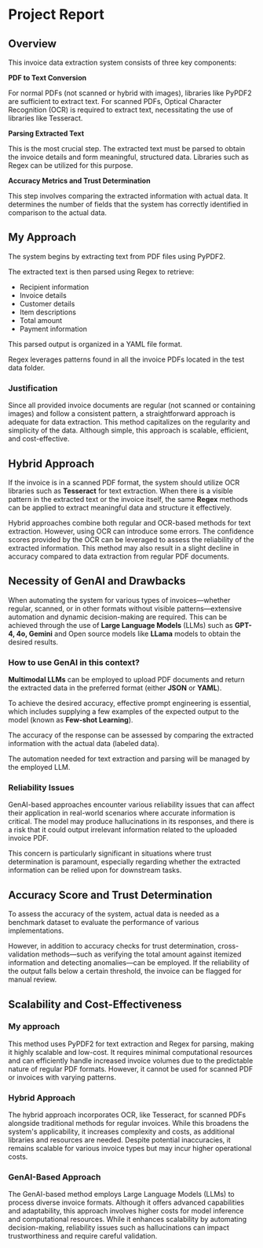 # Project Report

## Overview

This invoice data extraction system consists of three key components:

**PDF to Text Conversion**

For normal PDFs (not scanned or hybrid with images), libraries like PyPDF2 are sufficient to extract text.
For scanned PDFs, Optical Character Recognition (OCR) is required to extract text, necessitating the use of libraries like Tesseract.

**Parsing Extracted Text**

This is the most crucial step. The extracted text must be parsed to obtain the invoice details and form meaningful, structured data.
Libraries such as Regex can be utilized for this purpose.

**Accuracy Metrics and Trust Determination**

This step involves comparing the extracted information with actual data.
It determines the number of fields that the system has correctly identified in comparison to the actual data.

## My Approach

The system begins by extracting text from PDF files using PyPDF2.

The extracted text is then parsed using Regex to retrieve:

* Recipient information
* Invoice details
* Customer details
* Item descriptions
* Total amount
* Payment information

This parsed output is organized in a YAML file format.

Regex leverages patterns found in all the invoice PDFs located in the test data folder.

### Justification

Since all provided invoice documents are regular (not scanned or containing images) and follow a consistent pattern, a straightforward approach is adequate for data extraction. This method capitalizes on the regularity and simplicity of the data. Although simple, this approach is scalable, efficient, and cost-effective.


## Hybrid Approach

If the invoice is in a scanned PDF format, the system should utilize OCR libraries such as **Tesseract** for text extraction. When there is a visible pattern in the extracted text or the invoice itself, the same **Regex** methods can be applied to extract meaningful data and structure it effectively.

Hybrid approaches combine both regular and OCR-based methods for text extraction. However, using OCR can introduce some errors. The confidence scores provided by the OCR can be leveraged to assess the reliability of the extracted information. This method may also result in a slight decline in accuracy compared to data extraction from regular PDF documents.

## Necessity of GenAI and Drawbacks

When automating the system for various types of invoices—whether regular, scanned, or in other formats without visible patterns—extensive automation and dynamic decision-making are required. This can be achieved through the use of **Large Language Models** (LLMs) such as **GPT-4, 4o, Gemini** and Open source models like **LLama** models to obtain the desired results.

### How to use GenAI in this context?

**Multimodal LLMs** can be employed to upload PDF documents and return the extracted data in the preferred format (either **JSON** or **YAML**).

To achieve the desired accuracy, effective prompt engineering is essential, which includes supplying a few examples of the expected output to the model (known as **Few-shot Learning**).

The accuracy of the response can be assessed by comparing the extracted information with the actual data (labeled data).

The automation needed for text extraction and parsing will be managed by the employed LLM.

### Reliability Issues

GenAI-based approaches encounter various reliability issues that can affect their application in real-world scenarios where accurate information is critical. The model may produce hallucinations in its responses, and there is a risk that it could output irrelevant information related to the uploaded invoice PDF.

This concern is particularly significant in situations where trust determination is paramount, especially regarding whether the extracted information can be relied upon for downstream tasks.

## Accuracy Score and Trust Determination

To assess the accuracy of the system, actual data is needed as a benchmark dataset to evaluate the performance of various implementations.

However, in addition to accuracy checks for trust determination, cross-validation methods—such as verifying the total amount against itemized information and detecting anomalies—can be employed. If the reliability of the output falls below a certain threshold, the invoice can be flagged for manual review.

## Scalability and Cost-Effectiveness

### My approach

This method uses PyPDF2 for text extraction and Regex for parsing, making it highly scalable and low-cost. It requires minimal computational resources and can efficiently handle increased invoice volumes due to the predictable nature of regular PDF formats. However, it cannot be used for scanned PDF or invoices with varying patterns.

### Hybrid Approach

The hybrid approach incorporates OCR, like Tesseract, for scanned PDFs alongside traditional methods for regular invoices. While this broadens the system's applicability, it increases complexity and costs, as additional libraries and resources are needed. Despite potential inaccuracies, it remains scalable for various invoice types but may incur higher operational costs.

### GenAI-Based Approach

The GenAI-based method employs Large Language Models (LLMs) to process diverse invoice formats. Although it offers advanced capabilities and adaptability, this approach involves higher costs for model inference and computational resources. While it enhances scalability by automating decision-making, reliability issues such as hallucinations can impact trustworthiness and require careful validation.


